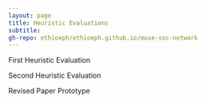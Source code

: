 ```yaml
---
layout: page
title: Heuristic Evaluations
subtitle: 
gh-repo: ethioeph/ethioeph.github.io/muse-soc-network
---
```


First Heuristic Evaluation





Second Heuristic Evaluation





Revised Paper Prototype

